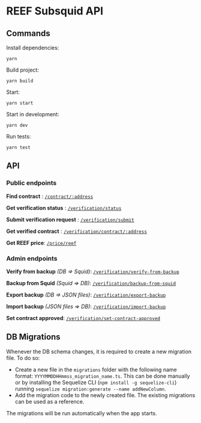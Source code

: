 # REEF Subsquid API

## Commands

Install dependencies:
```
yarn
```

Build project:
```
yarn build
```

Start:
```
yarn start
```

Start in development:
```
yarn dev
```

Run tests:
```
yarn test
```

## API

### Public endpoints

**Find contract** : [`/contract/:address`](api.md/#find-contract)

**Get verification status** : [`/verification/status`](api.md/#get-verification-status)

**Submit verification request** : [`/verification/submit`](api.md/#submit-verification)

**Get verified contract** : [`/verification/contract/:address`](api.md/#get-verified-contract)

**Get REEF price**: [`/price/reef`](api.md/#get-reef-price)


### Admin endpoints

**Verify from backup** _(DB => Squid)_: [`/verification/verify-from-backup`](api.md/#verify-from-backup)

**Backup from Squid** _(Squid => DB)_: [`/verification/backup-from-squid`](api.md/#create-backup-from-squid)

**Export backup** _(DB => JSON files)_: [`/verification/export-backup`](api.md/#export-backup)

**Import backup** _(JSON files => DB)_: [`/verification/import-backup`](api.md/#import-backup)

**Set contract approved**: [`/verification/set-contract-approved`](api.md/#set-contract-approved)


## DB Migrations

Whenever the DB schema changes, it is required to create a new migration file. To do so:
- Create a new file in the `migrations` folder with the following name format: `YYYYMMDDHHmmss_migration_name.ts`. This can be done manually or by installing the Sequelize CLI (`npm install -g sequelize-cli`) running `sequelize migration:generate --name addNewColumn`.
- Add the migration code to the newly created file. The existing migrations can be used as a reference.

The migrations will be run automatically when the app starts.